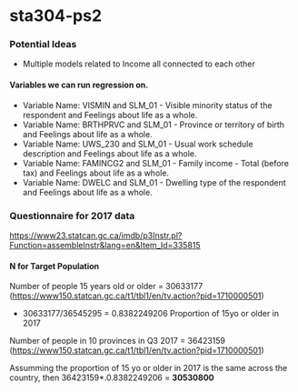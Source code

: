 # sta304-ps2

### Potential Ideas
* Multiple models related to Income all connected to each other

#### Variables we can run regression on.
* Variable Name: VISMIN and SLM_01 - Visible minority status of the respondent and Feelings about life as a whole.
* Variable Name: BRTHPRVC and SLM_01 - Province or territory of birth and Feelings about life as a whole.
* Variable Name: UWS_230 and SLM_01 - Usual work schedule description and Feelings about life as a whole.
* Variable Name: FAMINCG2 and SLM_01 - Family income - Total (before tax) and Feelings about life as a whole.
* Variable Name: DWELC and SLM_01 - Dwelling type of the respondent and Feelings about life as a whole.

### Questionnaire for 2017 data
https://www23.statcan.gc.ca/imdb/p3Instr.pl?Function=assembleInstr&lang=en&Item_Id=335815

#### N for Target Population
Number of people 15 years old or older = 30633177 (https://www150.statcan.gc.ca/t1/tbl1/en/tv.action?pid=1710000501)
- 30633177/36545295 = 0.8382249206 Proportion of 15yo or older in 2017

Number of people in 10 provinces in Q3 2017 = 36423159 (https://www150.statcan.gc.ca/t1/tbl1/en/tv.action?pid=1710000501)

Assumming the proportion of 15 yo or older in 2017 is the same across the country, then 36423159*.0.8382249206 = **30530800**
